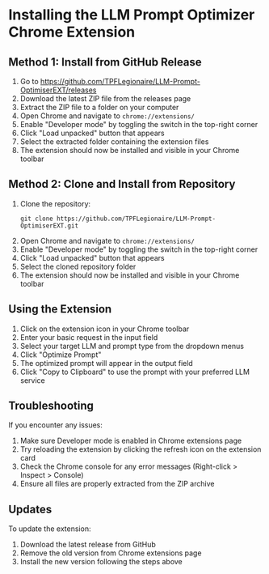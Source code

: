 # Installing the LLM Prompt Optimizer Chrome Extension

## Method 1: Install from GitHub Release

1. Go to https://github.com/TPFLegionaire/LLM-Prompt-OptimiserEXT/releases
2. Download the latest ZIP file from the releases page
3. Extract the ZIP file to a folder on your computer
4. Open Chrome and navigate to `chrome://extensions/`
5. Enable "Developer mode" by toggling the switch in the top-right corner
6. Click "Load unpacked" button that appears
7. Select the extracted folder containing the extension files
8. The extension should now be installed and visible in your Chrome toolbar

## Method 2: Clone and Install from Repository

1. Clone the repository:
   ```
   git clone https://github.com/TPFLegionaire/LLM-Prompt-OptimiserEXT.git
   ```
2. Open Chrome and navigate to `chrome://extensions/`
3. Enable "Developer mode" by toggling the switch in the top-right corner
4. Click "Load unpacked" button that appears
5. Select the cloned repository folder
6. The extension should now be installed and visible in your Chrome toolbar

## Using the Extension

1. Click on the extension icon in your Chrome toolbar
2. Enter your basic request in the input field
3. Select your target LLM and prompt type from the dropdown menus
4. Click "Optimize Prompt"
5. The optimized prompt will appear in the output field
6. Click "Copy to Clipboard" to use the prompt with your preferred LLM service

## Troubleshooting

If you encounter any issues:

1. Make sure Developer mode is enabled in Chrome extensions page
2. Try reloading the extension by clicking the refresh icon on the extension card
3. Check the Chrome console for any error messages (Right-click > Inspect > Console)
4. Ensure all files are properly extracted from the ZIP archive

## Updates

To update the extension:

1. Download the latest release from GitHub
2. Remove the old version from Chrome extensions page
3. Install the new version following the steps above
